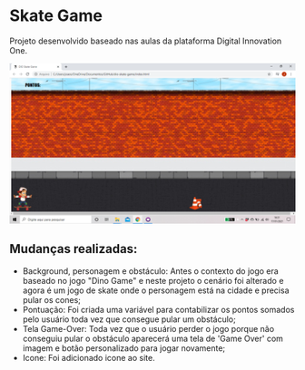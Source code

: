 # Skate Game

Projeto desenvolvido baseado nas aulas da plataforma Digital Innovation One.

<img src="screenshot.png">



## Mudanças realizadas:

- Background, personagem e obstáculo: Antes o contexto do jogo era baseado no jogo "Dino Game" e neste projeto o cenário foi alterado e agora é um jogo de skate onde o personagem está na cidade e precisa pular os cones;
- Pontuação: Foi criada uma variável para contabilizar os pontos somados pelo usuário toda vez que consegue pular um obstáculo;
- Tela Game-Over: Toda vez que o usuário perder o jogo porque não conseguiu pular o obstáculo aparecerá uma tela de 'Game Over' com imagem e botão personalizado para jogar novamente;
- Icone: Foi adicionado icone ao site.


